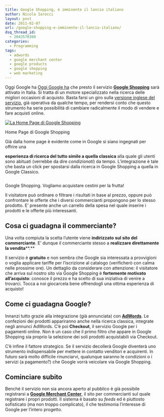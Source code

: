 ```yaml
---
title: Google Shopping, è imminente il lancio italiano
author: Nicola Iarocci
layout: post
date: 2011-02-07
url: /google-shopping-e-imminente-il-lancio-italiano/
dsq_thread_id:
  - 2043570369
categories:
  - Programming
tags:
  - adwords
  - google merchant center
  - google products
  - google shopping
  - web marketing
---
```

Oggi Google ha [Oggi Google ha][1] che presto il servizio **[Google Shopping][2]** sarà attivato in Italia. Si tratta di un motore specializzato nella ricerca delle migliori occasioni di acquisto. Basta farsi un giro sulla [versione inglese del servizio][2], già operativa da qualche tempo, per rendersi conto che questo strumento ha serie possibilità di cambiare radicalmente il modo di vendere e fare acquisti online.

<div id="attachment_823" style="width: 450px" class="wp-caption aligncenter">
  <a href="images/2011/02/Google-Shopping-Home-Page.jpg" rel="lightbox[814]"><img class="size-full wp-image-823 " title="La Home Page di Google Shopping" src="http://i1.wp.com/nicolaiarocci.com/wp-content/uploads/2011/02/Google-Shopping-Home-Page.jpg?fit=440%2C281" alt="La Home Page di Google Shopping" srcset="http://i1.wp.com/nicolaiarocci.com/wp-content/uploads/2011/02/Google-Shopping-Home-Page.jpg?w=440 440w, http://i1.wp.com/nicolaiarocci.com/wp-content/uploads/2011/02/Google-Shopping-Home-Page.jpg?resize=150%2C95 150w, http://i1.wp.com/nicolaiarocci.com/wp-content/uploads/2011/02/Google-Shopping-Home-Page.jpg?resize=300%2C191 300w" sizes="(max-width: 440px) 100vw, 440px" data-recalc-dims="1" /></a>
  
  <p class="wp-caption-text">
    Home Page di Google Shopping
  </p>
</div>

<!--more-->Già dalla home page è evidente come in Google si siano ingegnati per offrire una 

**esperienza di ricerca del tutto simile a quella classica** alla quale gli utenti sono abituati (verrebbe da dire _condizionati_) da tempo. L&#8217;integrazione è tale che basta un click per spostarsi dalla ricerca in Google Shopping a quella in Google Classico.

<div id="attachment_824" style="width: 460px" class="wp-caption aligncenter">
  <a href="http://www.google.com/products?q=fruit+baskets"><img class="size-full wp-image-824" title="Google Shopping Live" src="http://i0.wp.com/nicolaiarocci.com/wp-content/uploads/2011/02/Google-Shopping-Fruit-Baskets.jpg?fit=450%2C270" alt="" srcset="http://i0.wp.com/nicolaiarocci.com/wp-content/uploads/2011/02/Google-Shopping-Fruit-Baskets.jpg?w=450 450w, http://i0.wp.com/nicolaiarocci.com/wp-content/uploads/2011/02/Google-Shopping-Fruit-Baskets.jpg?resize=150%2C90 150w, http://i0.wp.com/nicolaiarocci.com/wp-content/uploads/2011/02/Google-Shopping-Fruit-Baskets.jpg?resize=300%2C180 300w" sizes="(max-width: 450px) 100vw, 450px" data-recalc-dims="1" /></a>
  
  <p class="wp-caption-text">
    Google Shopping. Vogliamo acquistare cestini per la frutta!
  </p>
</div>

Il visitatore può ordinare o filtrare i risultati in base al prezzo, oppure può confrontare le offerte che i diversi commercianti propongono per lo stesso prodotto. E&#8217; presente anche un carrello della spesa nel quale inserire i prodotti e le offerte più interessanti.

## Cosa ci guadagna il commerciante?

Una volta compiuta la scelta l&#8217;utente viene **indirizzato** **sul sito del commerciante**. E&#8217; dunque il commerciante stesso a **realizzare direttamente la vendita****.**

Il servizio è **gratuito** e non sembra che Google sia interessata a provvigioni o voglia applicare tariffe per l&#8217;iscrizione al catalogo (verificherò con calma nelle prossime ore). Un dettaglio da considerare con attenzione: il visitatore che arriva sul nostro sito via Google Shopping è **fortemente motivato all&#8217;acquisto**: conosce il prezzo e ha scelto di sua iniziativa di venire a trovarci. Tocca a noi giocarcela bene offrendogli una ottima esperienza di acquisto!

## Come ci guadagna Google?

Innanzi tutto grazie alla integrazione (già annunciata) con **[AdWords][3]**. Le confezioni dei prodotti appariranno anche nella ricerca classica, integrate negli annunci AdWords. C&#8217;è poi **Checkout**, il servizio Google per i pagamenti online. Non è un caso che il primo filtro che appare in Google Shopping sia proprio la selezione dei soli prodotti acquistabili via Checkout.

C&#8217;è infine il fattore strategico. Se il servizio decollerà Google diventerà uno strumento indispensabile per mettere in contatto venditori e acquirenti. In futuro sarà molto difficile rinunciarvi, qualunque saranno le condizioni o i servizi (a pagamento?) che Google vorrà veicolare via Google Shopping.

## Cominciare subito

Benché il servizio non sia ancora aperto al pubblico è già possibile registrarsi a <a style="font-weight: bold;" href="http://www.google.it/url?sa=t&source=web&cd=1&ved=0CCoQFjAA&url=http%3A%2F%2Fwww.google.com%2Fmerchants%2F&ei=YjFQTZzkL87ssgbr7qmRDQ&usg=AFQjCNEqzJ8WzgglI6PdE63TvtIor4MlMg&sig2=uRTKS1zDFKHoUqZq0UBTzw">Google Merchant Center</a>, il sito per commercianti sul quale registrare i propri prodotti. Il sistema è basato su _feeds_ ed è piuttosto sofisticato (ma non troppo complicato), il che testimonia l&#8217;interesse di Google per l&#8217;intero progetto.

 [1]: http://googlemerchantblog.blogspot.com/2011/02/google-merchant-center-launches-in.html
 [2]: http://www.google.com/products
 [3]: http://www.google.it/intl/it/adwords/jumpstart/phone.html

